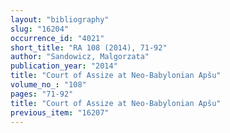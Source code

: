 ```yaml
---
layout: "bibliography"
slug: "16204"
occurrence_id: "4021"
short_title: "RA 108 (2014), 71-92"
author: "Sandowicz, Malgorzata"
publication_year: "2014"
title: "Court of Assize at Neo-Babylonian Apšu"
volume_no_: "108"
pages: "71-92"
title: "Court of Assize at Neo-Babylonian Apšu"
previous_item: "16207"
---
```

